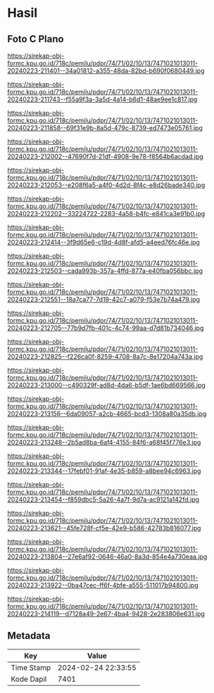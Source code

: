 # Hasil

## Foto C Plano

https://sirekap-obj-formc.kpu.go.id/718c/pemilu/pdpr/74/71/02/10/13/7471021013011-20240223-211401--34a01812-a355-48da-82bd-b690f0680449.jpg

https://sirekap-obj-formc.kpu.go.id/718c/pemilu/pdpr/74/71/02/10/13/7471021013011-20240223-211743--f55a9f3a-3a5d-4a14-b6d1-48ae9ee1c817.jpg

https://sirekap-obj-formc.kpu.go.id/718c/pemilu/pdpr/74/71/02/10/13/7471021013011-20240223-211858--69f31e9b-8a5d-479c-8739-ed7473e05761.jpg

https://sirekap-obj-formc.kpu.go.id/718c/pemilu/pdpr/74/71/02/10/13/7471021013011-20240223-212002--47690f7d-21df-4908-9e78-f8564b6acdad.jpg

https://sirekap-obj-formc.kpu.go.id/718c/pemilu/pdpr/74/71/02/10/13/7471021013011-20240223-212053--e208f6a5-a4f0-4d2d-8f4c-e8d26bade340.jpg

https://sirekap-obj-formc.kpu.go.id/718c/pemilu/pdpr/74/71/02/10/13/7471021013011-20240223-212202--33224722-2283-4a58-b4fc-e841ca3e91b0.jpg

https://sirekap-obj-formc.kpu.go.id/718c/pemilu/pdpr/74/71/02/10/13/7471021013011-20240223-212414--3f9d65e6-c19d-4d8f-afd5-a4eed76fc46e.jpg

https://sirekap-obj-formc.kpu.go.id/718c/pemilu/pdpr/74/71/02/10/13/7471021013011-20240223-212503--cada993b-357a-4ffd-877a-e40fba056bbc.jpg

https://sirekap-obj-formc.kpu.go.id/718c/pemilu/pdpr/74/71/02/10/13/7471021013011-20240223-212551--18a7ca77-7d19-42c7-a079-f53e7b74a479.jpg

https://sirekap-obj-formc.kpu.go.id/718c/pemilu/pdpr/74/71/02/10/13/7471021013011-20240223-212705--77b9d7fb-401c-4c74-99aa-d7d81b734046.jpg

https://sirekap-obj-formc.kpu.go.id/718c/pemilu/pdpr/74/71/02/10/13/7471021013011-20240223-212825--f226ca0f-8259-4708-8a7c-8e17204a743a.jpg

https://sirekap-obj-formc.kpu.go.id/718c/pemilu/pdpr/74/71/02/10/13/7471021013011-20240223-213000--c490329f-ad8d-4da6-b5df-1ae6bd669566.jpg

https://sirekap-obj-formc.kpu.go.id/718c/pemilu/pdpr/74/71/02/10/13/7471021013011-20240223-213156--6da09057-a2cb-4665-bcd3-1308a80a35db.jpg

https://sirekap-obj-formc.kpu.go.id/718c/pemilu/pdpr/74/71/02/10/13/7471021013011-20240223-213248--2b5ad8ba-6af4-4155-84f6-a68f45f776e3.jpg

https://sirekap-obj-formc.kpu.go.id/718c/pemilu/pdpr/74/71/02/10/13/7471021013011-20240223-213344--17febf01-91af-4e35-b859-a8bee94c6963.jpg

https://sirekap-obj-formc.kpu.go.id/718c/pemilu/pdpr/74/71/02/10/13/7471021013011-20240223-213454--f859dbc5-5a26-4a7f-9d7a-ac9121a142fd.jpg

https://sirekap-obj-formc.kpu.go.id/718c/pemilu/pdpr/74/71/02/10/13/7471021013011-20240223-213621--45fe728f-cf5e-42e9-b586-42783b816077.jpg

https://sirekap-obj-formc.kpu.go.id/718c/pemilu/pdpr/74/71/02/10/13/7471021013011-20240223-213804--27e6af92-0646-46a0-8a3d-854e4a730eaa.jpg

https://sirekap-obj-formc.kpu.go.id/718c/pemilu/pdpr/74/71/02/10/13/7471021013011-20240223-213922--0ba47cec-ff6f-4bfe-a555-511017b94800.jpg

https://sirekap-obj-formc.kpu.go.id/718c/pemilu/pdpr/74/71/02/10/13/7471021013011-20240223-214119--d7128a49-2e67-4ba4-9428-2e283806e631.jpg


## Metadata

| Key        | Value               |
| ---------- | ------------------- |
| Time Stamp | 2024-02-24 22:33:55 |
| Kode Dapil | 7401                |



